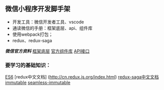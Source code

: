 ## 微信小程序开发脚手架

- 开发工具：微信开发者工具、vscode
- 通读微信的手册：框架底层、api、组件库
- 使用webpack打包；
- redux、redux-saga

***微信官方资料***
[框架底层](https://mp.weixin.qq.com/debug/wxadoc/dev/framework/MINA.html)
[官方组件库](https://mp.weixin.qq.com/debug/wxadoc/dev/component/)
[API接口](https://mp.weixin.qq.com/debug/wxadoc/dev/api/)



### 要学习的基础知识：
[ES6](http://es6.ruanyifeng.com/)
[redux中文文档] (http://cn.redux.js.org/index.html)
[redux-saga中文文档](http://leonshi.com/redux-saga-in-chinese/docs/api/index.html)
[immutable](http://facebook.github.io/immutable-js/docs/#/)
[seamless-immutable](https://github.com/rtfeldman/seamless-immutable)


